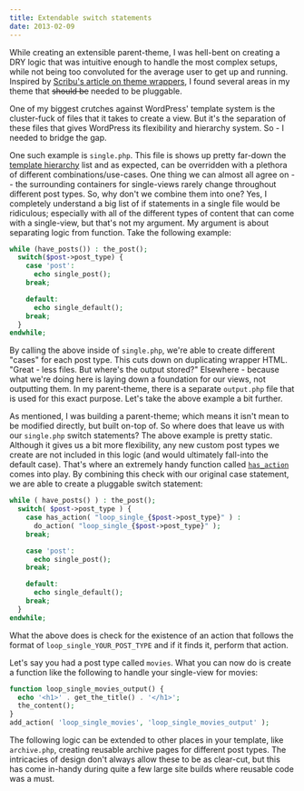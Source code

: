```yaml
---
title: Extendable switch statements
date: 2013-02-09
---
```


While creating an extensible parent-theme, I was hell-bent on creating a DRY logic that was intuitive enough to handle the most complex setups, while not being too convoluted for the average user to get up and running. Inspired by [Scribu's article on theme wrappers](http://scribu.net/wordpress/theme-wrappers.html), I found several areas in my theme that ~~should be~~ needed to be pluggable.

One of my biggest crutches against WordPress' template system is the cluster-fuck of files that it takes to create a view. But it's the separation of these files that gives WordPress its flexibility and hierarchy system. So - I needed to bridge the gap.

One such example is `single.php`. This file is shows up pretty far-down the [template hierarchy](http://codex.wordpress.org/Template_Hierarchy#Visual_Overview) list and as expected, can be overridden with a plethora of different combinations/use-cases. One thing we can almost all agree on -- the surrounding containers for single-views rarely change throughout different post types. So, why don't we combine them into one? Yes, I completely understand a big list of if statements in a single file would be ridiculous; especially with all of the different types of content that can come with a single-view, but that's not my argument. My argument is about separating logic from function. Take the following example:

```php
while (have_posts()) : the_post();
  switch($post->post_type) {
    case 'post':
      echo single_post();
    break;

    default:
      echo single_default();
    break;
  }
endwhile;
```

By calling the above inside of `single.php`, we're able to create different "cases" for each post type. This cuts down on duplicating wrapper HTML. "Great - less files. But where's the output stored?" Elsewhere - because what we're doing here is laying down a foundation for our views, not outputting them. In my parent-theme, there is a separate `output.php` file that is used for this exact purpose. Let's take the above example a bit further.

As mentioned, I was building a parent-theme; which means it isn't mean to be modified directly, but built on-top of. So where does that leave us with our `single.php` switch statements? The above example is pretty static. Although it gives us a bit more flexibility, any new custom post types we create are not included in this logic (and would ultimately fall-into the default case). That's where an extremely handy function called [`has_action`](http://codex.wordpress.org/Function_Reference/has_action) comes into play. By combining this check with our original case statement, we are able to create a pluggable switch statement:

```php
while ( have_posts() ) : the_post();
  switch( $post->post_type ) {
    case has_action( "loop_single_{$post->post_type}" ) :
      do_action( "loop_single_{$post->post_type}" );
    break;

    case 'post':
      echo single_post();
    break;

    default:
      echo single_default();
    break;
  }
endwhile;
```

What the above does is check for the existence of an action that follows the format of `loop_single_YOUR_POST_TYPE` and if it finds it, perform that action.

Let's say you had a post type called `movies`. What you can now do is create a function like the following to handle your single-view for movies:

```php
function loop_single_movies_output() {
  echo '<h1>' . get_the_title() . '</h1>';
  the_content();
}
add_action( 'loop_single_movies', 'loop_single_movies_output' );
```

The following logic can be extended to other places in your template, like `archive.php`, creating reusable archive pages for different post types. The intricacies of design don't always allow these to be as clear-cut, but this has come in-handy during quite a few large site builds where reusable code was a must.
